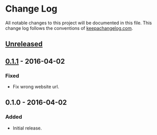 # Change Log
All notable changes to this project will be documented in this file. This change log follows the conventions of [keepachangelog.com](http://keepachangelog.com/).

## [Unreleased]

## [0.1.1] - 2016-04-02
### Fixed
- Fix wrong website url.

## 0.1.0 - 2016-04-02
### Added
- Initial release.

[Unreleased]: https://github.com/your-name/easter-day/compare/0.1.1...HEAD
[0.1.1]: https://github.com/your-name/easter-day/compare/0.1.0...0.1.1
